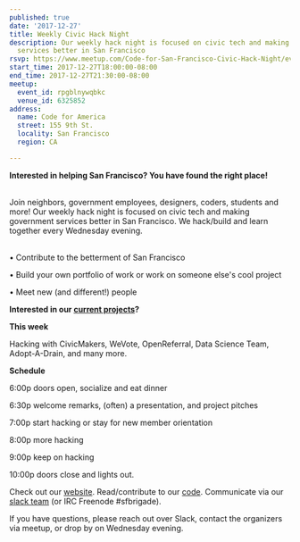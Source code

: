 ```yaml
---
published: true
date: '2017-12-27'
title: Weekly Civic Hack Night
description: Our weekly hack night is focused on civic tech and making government
  services better in San Francisco
rsvp: https://www.meetup.com/Code-for-San-Francisco-Civic-Hack-Night/events/243162147/
start_time: 2017-12-27T18:00:00-08:00
end_time: 2017-12-27T21:30:00-08:00
meetup:
  event_id: rpgblnywqbkc
  venue_id: 6325852
address:
  name: Code for America
  street: 155 9th St.
  locality: San Francisco
  region: CA

---
```

<!-- imported via scripts/generate-events-from-meetup -->
<p><b>Interested in helping San Francisco? You have found the right place! </b></p> <p><br/>Join neighbors, government employees, designers, coders, students and more! Our weekly hack night is focused on civic tech and making government services better in San Francisco. We hack/build and learn together every Wednesday evening.</p> <p><br/>• Contribute to the betterment of San Francisco</p> <p>• Build your own portfolio of work or work on someone else's cool project</p> <p>• Meet new (and different!) people</p> <p><b>Interested in our <a href="http://codeforsanfrancisco.org/projects/">current projects</a>?</b></p> <p><b>This week</b></p> <p>Hacking with CivicMakers, WeVote, OpenReferral, Data Science Team, Adopt-A-Drain, and many more.</p> <p><b>Schedule</b></p> <p>6:00p doors open, socialize and eat dinner</p> <p>6:30p welcome remarks, (often) a presentation, and project pitches</p> <p>7:00p start hacking or stay for new member orientation</p> <p>8:00p more hacking</p> <p>9:00p keep on hacking</p> <p>10:00p doors close and lights out.</p> <p>Check out our <a href="http://codeforsanfrancisco.org/">website</a>. Read/contribute to our <a href="https://github.com/sfbrigade">code</a>. Communicate via our <a href="http://c4a.me/cfsfslack">slack team</a> (or IRC Freenode #sfbrigade). </p> <p>If you have questions, please reach out over Slack, contact the organizers via meetup, or drop by on Wednesday evening.</p> 
